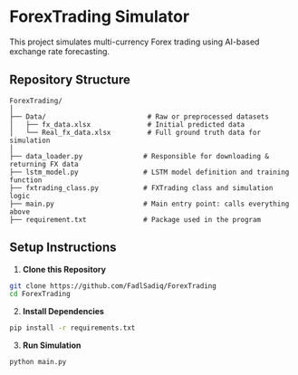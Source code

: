 # ForexTrading Simulator 

This project simulates multi-currency Forex trading using AI-based exchange rate forecasting.


## Repository Structure
```
ForexTrading/
│
├── Data/                         # Raw or preprocessed datasets
│   ├── fx_data.xlsx              # Initial predicted data
│   └── Real_fx_data.xlsx         # Full ground truth data for simulation
│
├── data_loader.py               # Responsible for downloading & returning FX data
├── lstm_model.py                # LSTM model definition and training function
├── fxtrading_class.py           # FXTrading class and simulation logic
├── main.py                      # Main entry point: calls everything above
├── requirement.txt              # Package used in the program
```

## Setup Instructions

1. **Clone this Repository**  
```bash
git clone https://github.com/FadlSadiq/ForexTrading
cd ForexTrading
```

2. **Install Dependencies**  
```bash
pip install -r requirements.txt
```

3. **Run Simulation**  
```bash
python main.py
```